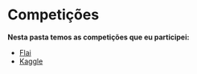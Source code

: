 # Competições

**Nesta pasta temos as competições que eu participei:** 
- [Flai](https://github.com/rogeriodelfim/Competicoes/tree/main/Flai)
- [Kaggle](https://github.com/rogeriodelfim/Competicoes/tree/main/Kaggle)  




 

